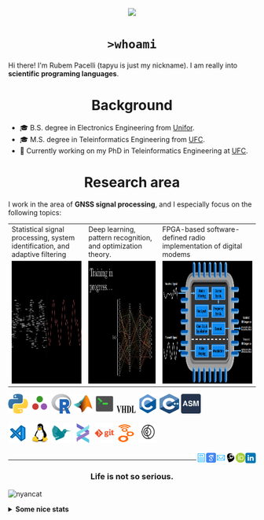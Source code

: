 <!--
**tapyu/tapyu** is a ✨ _special_ ✨ repository because its `README.md` (this file) appears on your GitHub profile.

That is what I'm using to make the this Markdown:

*** About wakatime *** (./.github/workflows/waka-readme-stats.yml or the "Waka Readme" github action):
- How To Use Github's New Personal README and Wakatime: https://www.youtube.com/watch?v=jazcHIaitfE
- Adding Weekly Coding Stats to your GitHub Readme Profile: https://www.youtube.com/watch?v=sZi8MmQP3MY

*** About updating README.md with recent activities *** (./.github/workflows/update-readme-recent-activities.yml or the "Update README with recent activities" github action)
- How To Create An Amazing Profile ReadMe With GitHub Actions -> https://www.youtube.com/watch?v=ECuqb5Tv9qI

*** about deploying your own vercel instance (it is the "GitHub Performance" section of my README.dm) ***
1 -> https://github.com/anuraghazra/github-readme-stats#deploy-on-your-own-vercel-instance
2 -> https://www.youtube.com/watch?v=n6d4KHSKqGk&t=107s
3 -> https://github.com/tapyu/github-readme-stats/blob/master/vercel.json
4 -> https://vercel.com/docs/cli#project-configuration
5 -> https://github.com/abhisheknaiidu/awesome-github-profile-readme

*** other things ***
- awesome-github-profile-readme: https://github.com/abhisheknaiidu/awesome-github-profile-readme
- Shelds.io: https://github.com/badges/shields

-->

<p align='center'>
    <img align='center' src="https://img.shields.io/github/followers/tapyu?style=social">
</p>

<h1 align="center"><code>>whoami</code> </h1>
Hi there! I'm Rubem Pacelli (tapyu is just my nickname). I am really into <b>scientific programing languages</b>.
<h1 align="center">Background</h1>
<ul>
  <li>🎓 B.S. degree in Electronics Engineering from <a href="https://unifor.br/">Unifor</a>.</li>
  <li>🎓 M.S. degree in Teleinformatics Engineering from <a href="http://www.ufc.br/">UFC</a>.</li>
  <li>🔬 Currently working on my PhD in Teleinformatics Engineering at <a href="http://www.ufc.br/">UFC</a>.</li>
</ul>
<h1 align="center">Research area</h1>
I work in the area of <b>GNSS signal processing</b>, and I especially focus on the following topics:
<table>
  <tr>
    <td width="250">Statistical signal processing, system identification, and adaptive filtering</td>
     <td width="250">Deep learning, pattern recognition, and optimization theory.</td>
     <td width="350">FPGA-based software-defined radio implementation of digital modems</td>
  </tr>
  <tr>
    <td valign="top" align="center"><img height="250" width="250" src="figs/signal.gif"></td>
    <td valign="middle" align="center"><img height="250" width="250" src="figs/test.gif"></td>
    <td valign="top" align="center"><img height="250" width="900" src="figs/embedded systems microprocessor.png"></td>
  </tr>
</table>

<code><a href="https://www.python.org/"><img height="40" width="40" alt="python" src="figs/python_colorful.svg"></a></code>
<code><a href="https://julialang.org/"><img height="40" width="40" alt="Julia programming language" src="figs/julia.svg"></a></code>
<code><a href="https://www.r-project.org/"><img height="40" width="40" alt="R programming language" src="figs/r_colorful.svg"></a></code>
<code><a href="https://www.mathworks.com/products/matlab.html"><img height="40" width="40" alt="matlab" src="figs/icons8-matlab.svg"></a></code>
<code><a href="https://en.wikipedia.org/wiki/Shell_script"><img height="40" width="40" alt="Unix shell scripting" src="figs/utilities-x-terminal.svg"></a></code>
<code><a href="https://en.wikipedia.org/wiki/VHDL"><img height="20" width="40" width="40" alt="VHDL" src="figs/VHDL.jfif"></a></code>
<code><a href="https://en.wikipedia.org/wiki/C_(programming_language)"><img height="40" width="40" alt="C programming language" src="figs/c_colorful.svg"></a></code>
<code><a href="https://en.wikipedia.org/wiki/C%2B%2B"><img height="40" width="40" alt="C++ programming language" src="figs/cpp_colorful.svg"></a></code>
<code><a href="https://en.wikipedia.org/wiki/Assembly_language"><img height="40" width="40" alt="assembly" src="figs/assembly.png"></a></code>
<br>
<br>
<code><a href="https://code.visualstudio.com/"><img height="40" width="40" alt="visual studio code" src="figs/vscode_colorful.svg"></a></code>
<code><a href="https://www.linux.org/"><img height="40" alt="linux" src="figs/linux_colorful.svg"></a></code>
<code><a href="https://www.latex-project.org/"><img height="40" width="40" alt="latex" src="figs/icons8-latex.svg"></a></code>
<code><a href="https://docs.helix-editor.com/"><img height="40" width="40" alt="helix-editor" src="figs/helix.png"></a></code>
<code><a href="https://git-scm.com/"><img height="40" alt="git" width="40" src="figs/git.svg"></a></code>
<code><a href="https://github.com/gnuradio/gnuradio/tree/main"><img height="40" alt="git" width="40" src="figs/gnuradio.png"></a></code>
<code><a href="https://github.com/gnss-sdr/gnss-sdr"><img height="40" alt="git" width="40" src="figs/gnss-sdr.png"></a></code>
<br>
<br>
<a href="https://www.linkedin.com/in/rubem-pacelli/">
  <img align="right" alt="Tapyu | Linkedin" width="21px" src="figs/linkedin_colorful.svg" />
</a>
<a href="https://orcid.org/0000-0001-5933-8565">
  <img align="right" alt="Tapyu | Orcid" width="20px" src="figs/orcid.svg" />
</a>
<a href="http://lattes.cnpq.br/0717252455115225">
  <img align="right" alt="Tapyu | Lattes" width="20px" src="figs/lattes.png" />
</a>
<a href="mailto:rubem.engenharia@gmail.com">
  <img align="right" alt="Tapyu | Email" width="20px" src="figs/email_blue.svg" />
</a>
<a href="https://scholar.google.com.br/citations?user=Kj6Gzs4AAAAJ&hl=pt-BR&oi=sra">
  <img align="right" alt="Tapyu | Google Scholar" width="20px" src="figs/google_schola_colorful.svg" />
</a>
<a href="https://github.com/tapyu/tapyu/blob/master/cv/Latex/cv.pdf">
  <img align="right" alt="Tapyu | Curriculum Vitae" width="20px" src="figs/curriculum-vitae_blue.svg" />
</a>

---

<h3 align="center">Life is not so serious.</h3>

![nyancat](https://github.com/tapyu/tapyu/assets/22801918/3431b80d-7a2d-4057-87dd-ac53fa63817b)

<details>
    <summary><b>Some nice stats</b></summary>
    <ul> <img src="https://github-readme-activity-graph.vercel.app/graph?username=tapyu&theme=react-dark" />
    <h3>GitHub Performance</h3>
    <table>
        <tr>
            <td> <img src="https://github-readme-stats-xi-six-31.vercel.app/api?username=tapyu&show_icons=true&count_private=true&hide_title=true&line_height=33&theme=react&border=61dafb&hide_border=true" /> </td>
            <td> <img src="https://github-readme-stats-xi-six-31.vercel.app/api/top-langs/?username=tapyu&hide=postscript,jupyter%20notebook,tex,html,makefile,typst&count_private=true&title_color=61dafb&text_color=ffffff&icon_color=61dafb&bg_color=20232a&layout=compact&border_color=61dafb&hide_border=true&langs_count=6" /> </td>
        </tr>
    </table>

### Wakatime stats
<!--START_SECTION:waka-->
![Code Time](http://img.shields.io/badge/Code%20Time-2%2C041%20hrs%2057%20mins-blue)

**I'm an Early 🐤** 

```text
🌞 Morning                836 commits         ████░░░░░░░░░░░░░░░░░░░░░   17.88 % 
🌆 Daytime                1663 commits        █████████░░░░░░░░░░░░░░░░   35.56 % 
🌃 Evening                1246 commits        ███████░░░░░░░░░░░░░░░░░░   26.65 % 
🌙 Night                  931 commits         █████░░░░░░░░░░░░░░░░░░░░   19.91 % 
```
📅 **I'm Most Productive on Thursday** 

```text
Monday                   634 commits         ███░░░░░░░░░░░░░░░░░░░░░░   13.56 % 
Tuesday                  754 commits         ████░░░░░░░░░░░░░░░░░░░░░   16.12 % 
Wednesday                796 commits         ████░░░░░░░░░░░░░░░░░░░░░   17.02 % 
Thursday                 886 commits         █████░░░░░░░░░░░░░░░░░░░░   18.95 % 
Friday                   692 commits         ████░░░░░░░░░░░░░░░░░░░░░   14.80 % 
Saturday                 467 commits         ██░░░░░░░░░░░░░░░░░░░░░░░   09.99 % 
Sunday                   447 commits         ██░░░░░░░░░░░░░░░░░░░░░░░   09.56 % 
```


📊 **This Week I Spent My Time On** 

```text
💬 Programming Languages: 
TeX                      7 hrs 47 mins       ████████████████░░░░░░░░░   62.77 % 
YAML                     1 hr 55 mins        ████░░░░░░░░░░░░░░░░░░░░░   15.45 % 
Python                   1 hr 25 mins        ███░░░░░░░░░░░░░░░░░░░░░░   11.53 % 
Markdown                 1 hr 2 mins         ██░░░░░░░░░░░░░░░░░░░░░░░   08.36 % 
Git Config               10 mins             ░░░░░░░░░░░░░░░░░░░░░░░░░   01.44 % 

🔥 Editors: 
VS Code                  12 hrs 25 mins      █████████████████████████   100.00 % 

🐱‍💻 Projects: 
code-gps-solutions       12 hrs 8 mins       ████████████████████████░   97.70 % 
glossaries               13 mins             ░░░░░░░░░░░░░░░░░░░░░░░░░   01.82 % 
main                     3 mins              ░░░░░░░░░░░░░░░░░░░░░░░░░   00.48 % 

💻 Operating System: 
Linux                    12 hrs 25 mins      █████████████████████████   100.00 % 
```


 Last Updated on 07/08/2025 18:53:58 UTC
<!--END_SECTION:waka-->

### Recent GitHub Activity
<!--START_SECTION:activity-->
1. 🔒 Closed issue [#8](https://github.com/MenkeTechnologies/zsh-expand/issues/8) in [MenkeTechnologies/zsh-expand](https://github.com/MenkeTechnologies/zsh-expand)
2. ❗ Opened issue [#10812](https://github.com/iterative/dvc/issues/10812) in [iterative/dvc](https://github.com/iterative/dvc)
3. 🗣 Commented on [#33](https://github.com/uben0/tree-sitter-typst/issues/33#issuecomment-3097583286) in [uben0/tree-sitter-typst](https://github.com/uben0/tree-sitter-typst)
4. 🔓 Reopened issue [#33](https://github.com/uben0/tree-sitter-typst/issues/33) in [uben0/tree-sitter-typst](https://github.com/uben0/tree-sitter-typst)
5. ❗ Opened issue [#355](https://github.com/HDFGroup/hdfview/issues/355) in [HDFGroup/hdfview](https://github.com/HDFGroup/hdfview)
<!--END_SECTION:activity-->

### Latest Youtube Video 📺
<!-- YOUTUBE:START -->
- [Mr. Robot - Darlene hacks parking gate with HackRF](https://www.youtube.com/watch?v=y8VQRXDm4hQ)
<!-- YOUTUBE:END -->
</ul>
</details>
